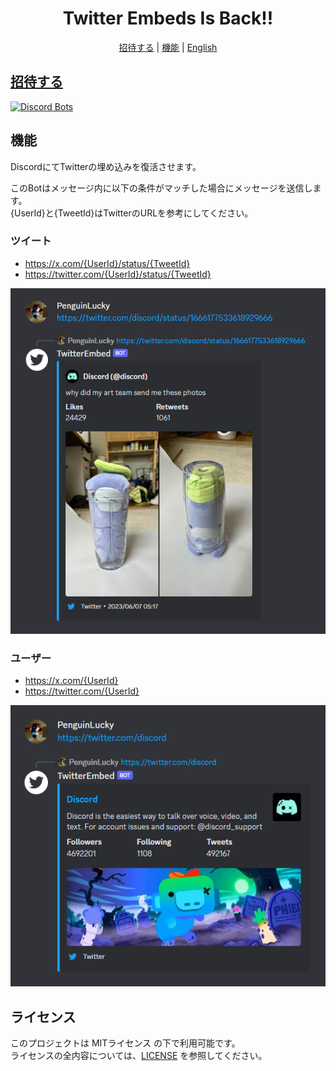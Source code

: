 <div align="center">
  <h1>Twitter Embeds Is Back!!</h1>

[招待する](https://discord.com/api/oauth2/authorize?client_id=1166385565072113705&permissions=274877925376&scope=bot) |
[機能](#features) |
[English](README.md)

</div>

## [招待する](https://discord.com/api/oauth2/authorize?client_id=1166385565072113705&permissions=274877925376&scope=bot)
[![Discord Bots](https://top.gg/api/widget/1166385565072113705.svg)](https://top.gg/bot/1166385565072113705)

## 機能
DiscordにてTwitterの埋め込みを復活させます。

このBotはメッセージ内に以下の条件がマッチした場合にメッセージを送信します。<br />
{UserId}と{TweetId}はTwitterのURLを参考にしてください。

### ツイート
- https://x.com/{UserId}/status/{TweetId}
- https://twitter.com/{UserId}/status/{TweetId}

![Tweet](./images/tweet.png)

### ユーザー
- https://x.com/{UserId}
- https://twitter.com/{UserId}

![User](./images/user.png)

## ライセンス
このプロジェクトは MITライセンス の下で利用可能です。<br />
ライセンスの全内容については、[LICENSE](LICENSE) を参照してください。